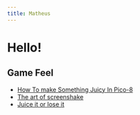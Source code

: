 ```yaml
---
title: Matheus
---
```


# Hello!

## Game Feel
* [How To make Something Juicy In Pico-8](https://www.youtube.com/watch?v=Kut0dirprmU)
* [The art of screenshake](https://www.youtube.com/watch?v=AJdEqssNZ-U)
* [Juice it or lose it](https://www.youtube.com/watch?v=Fy0aCDmgnxg)
